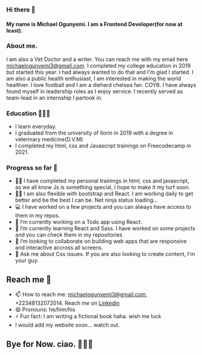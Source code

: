 ### Hi there 👋
#### My name is Michael Ogunyemi. I am a Frontend Developer(for now at least). 
### About me.
I am also a Vet Doctor and a writer. You can reach me with my email here michaelogunyemi3@gmail.com. I completed my college education in 2019 but started this year. I had always wanted to do that and I'm glad I started. I am also a public health enthusiast, I am interested in making the world healthier. I love football and I am a diehard chelsea fan. COYB. I have always found myself in leadership roles as I enjoy service. I recently served as team-lead in an internship I partook in.

### Education 👨🏽‍🎓
- I learn everyday.
- I graduated from the university of Ilorin in 2019 with a degree in veterinary medicine(D.V.M)
- I completed my html, css and Javascript trainings on Freecodecamp in 2021.

### Progress so far 🚅
- 🐱‍🏍 I have completed my personal trainings in html, css and javascript, as we all know Js is something special, I hope to make it my turf soon.
- 🐱‍👤 I am also flexible with bootstrap and React. I am working daily to get better and be the best I can be. Net ninja status loading...
- 💻 I have worked on a few projects and you can always have access to them in my repos.
- 🔭 I’m currently working on a Todo app using React.
- 🌱 I’m currently learning React and Sass. I have worked on some projects and you can check them in my repositories
- 👯 I’m looking to collaborate on building web apps that are responsive and interactive accross all screens.
- 💬 Ask me about Css issues. If you are also looking to create content, I'm your guy.

## Reach me  📱
- 📫 How to reach me: michaelogunyemi3@gmail.com, +22348132072014. Reach me on [Linkedin](https://www.linkedin.com/in/michael-ogunyemi-3888b7149?lipi=urn%3Ali%3Apage%3Ad_flagship3_profile_view_base_contact_details%3BOvYarLIBTLecnNOhz57ZdQ%3D%3D)
- 😄 Pronouns: he/him/his
- ⚡ Fun fact: I am writing a fictional book haha. wish me luck
- I would add my website soon... watch out.

## Bye for Now. ciao. 🙋🏽‍♂️
